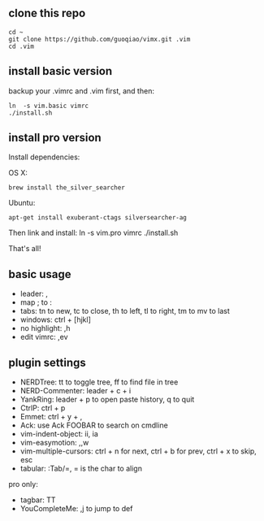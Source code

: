 ## clone this repo

    cd ~
    git clone https://github.com/guoqiao/vimx.git .vim
    cd .vim

## install basic version
backup your .vimrc and .vim first, and then:

    ln  -s vim.basic vimrc
    ./install.sh

## install pro version
Install dependencies:

OS X:

    brew install the_silver_searcher

Ubuntu:

    apt-get install exuberant-ctags silversearcher-ag

Then link and install:
    ln  -s vim.pro vimrc
    ./install.sh

That's all!

## basic usage
* leader: ,
* map ; to :
* tabs: tn to new, tc to close, th to left, tl to right, tm to mv to last
* windows: ctrl + [hjkl]
* no highlight: ,h
* edit vimrc: ,ev

## plugin settings
* NERDTree: tt to toggle tree, ff to find file in tree
* NERD-Commenter: leader + c + i
* YankRing: leader + p to open paste history, q to quit
* CtrlP: ctrl + p
* Emmet: ctrl + y + ,
* Ack: use Ack FOOBAR to search on cmdline
* vim-indent-object: ii, ia
* vim-easymotion: ,,w
* vim-multiple-cursors: ctrl + n for next, ctrl + b for prev, ctrl + x to skip, esc
* tabular: :Tab/=, = is the char to align

pro only:
* tagbar: TT
* YouCompleteMe: ,j to jump to def
